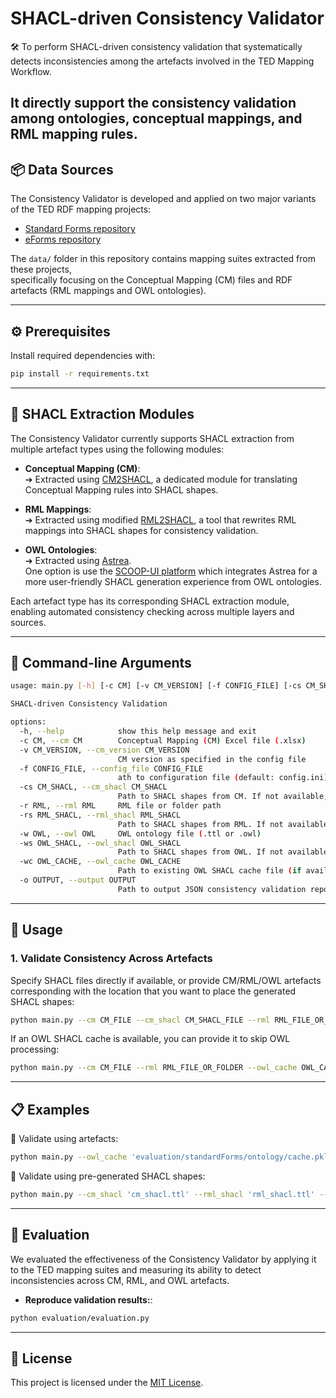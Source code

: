 # SHACL-driven Consistency Validator

🛠️ To perform SHACL-driven consistency validation that systematically detects inconsistencies among the artefacts involved in the TED Mapping Workflow. 

It directly support the consistency validation among ontologies, conceptual mappings, and RML mapping rules.
---

## 📦 Data Sources

The Consistency Validator is developed and applied on two major variants of the TED RDF mapping projects:
- [Standard Forms repository](https://github.com/meaningfy-ws/ted-rdf-mapping-standard-forms)
- [eForms repository](https://github.com/meaningfy-ws/ted-rdf-mapping-eforms)

The `data/` folder in this repository contains mapping suites extracted from these projects,  
specifically focusing on the Conceptual Mapping (CM) files and RDF artefacts (RML mappings and OWL ontologies).

---

## ⚙️ Prerequisites

Install required dependencies with:

```bash
pip install -r requirements.txt
```

---
## 🧩 SHACL Extraction Modules

The Consistency Validator currently supports SHACL extraction from multiple artefact types using the following modules:

- **Conceptual Mapping (CM)**:  
  ➔ Extracted using [CM2SHACL](https://github.com/meaningfy-ws/cm2shacl), a dedicated module for translating Conceptual Mapping rules into SHACL shapes.

- **RML Mappings**:  
  ➔ Extracted using modified [RML2SHACL](https://github.com/RMLio/RML2SHACL), a tool that rewrites RML mappings into SHACL shapes for consistency validation.

- **OWL Ontologies**:  
  ➔ Extracted using [Astrea](https://github.com/oeg-upm/astrea).  
  One option is use the [SCOOP-UI platform](https://demos.citius.usc.es/scoop/) which integrates Astrea for a more user-friendly SHACL generation experience from OWL ontologies.

Each artefact type has its corresponding SHACL extraction module, enabling automated consistency checking across multiple layers and sources.

---
## 🧩 Command-line Arguments

```bash
usage: main.py [-h] [-c CM] [-v CM_VERSION] [-f CONFIG_FILE] [-cs CM_SHACL] [-r RML] [-rs RML_SHACL] [-w OWL] [-ws OWL_SHACL] [-wc OWL_CACHE] [-o OUTPUT]

SHACL-driven Consistency Validation

options:
  -h, --help            show this help message and exit
  -c CM, --cm CM        Conceptual Mapping (CM) Excel file (.xlsx)
  -v CM_VERSION, --cm_version CM_VERSION
                        CM version as specified in the config file
  -f CONFIG_FILE, --config_file CONFIG_FILE
                        ath to configuration file (default: config.ini)
  -cs CM_SHACL, --cm_shacl CM_SHACL
                        Path to SHACL shapes from CM. If not available, specify a target path to generate and store them.
  -r RML, --rml RML     RML file or folder path
  -rs RML_SHACL, --rml_shacl RML_SHACL
                        Path to SHACL shapes from RML. If not available, specify a target path to generate and store them.
  -w OWL, --owl OWL     OWL ontology file (.ttl or .owl)
  -ws OWL_SHACL, --owl_shacl OWL_SHACL
                        Path to SHACL shapes from OWL. If not available, specify a target path to generate and store them.
  -wc OWL_CACHE, --owl_cache OWL_CACHE
                        Path to existing OWL SHACL cache file (if available)
  -o OUTPUT, --output OUTPUT
                        Path to output JSON consistency validation report
```

---

## 🚀 Usage

### 1. Validate Consistency Across Artefacts

Specify SHACL files directly if available, or provide CM/RML/OWL artefacts corresponding with the location that you want to place the generated SHACL shapes:

```bash
python main.py --cm CM_FILE --cm_shacl CM_SHACL_FILE --rml RML_FILE_OR_FOLDER --rml_shacl RML_SHACL_FILE --owl OWL_FILE --owl_shacl OWL_SHACL_FILE --output OUTPUT_JSON
```

If an OWL SHACL cache is available, you can provide it to skip OWL processing:

```bash
python main.py --cm CM_FILE --rml RML_FILE_OR_FOLDER --owl_cache OWL_CACHE_FILE --output OUTPUT_JSON
```

---

## 📋 Examples

🔹 Validate using artefacts:

```bash
python main.py --owl_cache 'evaluation/standardForms/ontology/cache.pkl' --cm 'data/standardForms/package_F03/transformation/conceptual_mappings.xlsx' --cm_shacl 'cm_shacl.ttl' --rml 'data/standardForms/package_F03/transformation/mappings' --rml_shacl 'rml_shacl.ttl' --output 'report.json'
```

🔹 Validate using pre-generated SHACL shapes:

```bash
python main.py --cm_shacl 'cm_shacl.ttl' --rml_shacl 'rml_shacl.ttl' --owl_shacl 'owl_shacl.ttl' --output 'report.json'
```

---

## 🧪 Evaluation

We evaluated the effectiveness of the Consistency Validator by applying it to the TED mapping suites and measuring its ability to detect inconsistencies across CM, RML, and OWL artefacts.

- **Reproduce validation results:**:

```bash
python evaluation/evaluation.py
```

---

## 📜 License

This project is licensed under the [MIT License](LICENSE).

